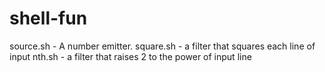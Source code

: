 shell-fun
=========
source.sh - A number emitter.
square.sh - a filter that squares each line of input
nth.sh - a filter that raises 2 to the power of input line
